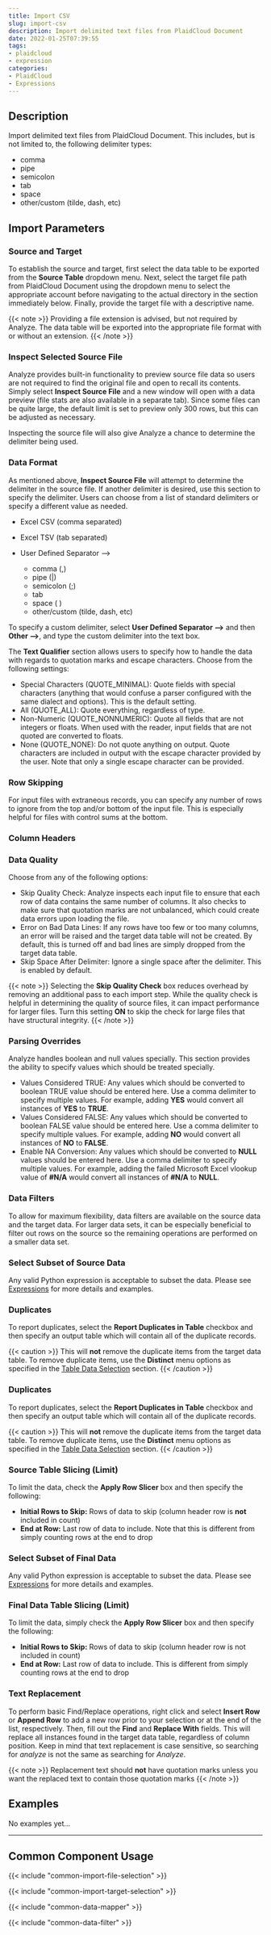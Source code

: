 ```yaml
---
title: Import CSV
slug: import-csv
description: Import delimited text files from PlaidCloud Document
date: 2022-01-25T07:39:55
tags:
- plaidcloud
- expression
categories:
- PlaidCloud
- Expressions
---
```



## Description


Import delimited text files from PlaidCloud Document. This includes, but is not limited to, the following delimiter types:


* comma
* pipe
* semicolon
* tab
* space
* other/custom (tilde, dash, etc)

## Import Parameters


### Source and Target


To establish the source and target, first select the data table to be exported from the **Source Table** dropdown menu. Next, select the target file path from PlaidCloud Document using the dropdown menu to select the appropriate account before navigating to the actual directory in the section immediately below. Finally, provide the target file with a descriptive name.

{{< note >}}
Providing a file extension is advised, but not required by Analyze. The data table will be exported into the appropriate file format with or without an extension.
{{< /note >}}




### Inspect Selected Source File


Analyze provides built-in functionality to preview source file data so users are not required to find the original file and open to recall its contents. Simply select **Inspect Source File** and a new window will open with a data preview (file stats are also available in a separate tab). Since some files can be quite large, the default limit is set to preview only 300 rows, but this can be adjusted as necessary.



Inspecting the source file will also give Analyze a chance to determine the delimiter being used.



### Data Format


As mentioned above, **Inspect Source File** will attempt to determine the delimiter in the source file. If another delimiter is desired, use this section to specify the delimiter. Users can choose from a list of standard delimiters or specify a different value as needed.


* Excel CSV (comma separated)
* Excel TSV (tab separated)
* User Defined Separator –>


	+ comma (,)
	+ pipe (|)
	+ semicolon (;)
	+ tab
	+ space ( )
	+ other/custom (tilde, dash, etc)

To specify a custom delimiter, select **User Defined Separator –>** and then **Other –>**, and type the custom delimiter into the text box.



The **Text Qualifier** section allows users to specify how to handle the data with regards to quotation marks and escape characters. Choose from the following settings:


* Special Characters (QUOTE\_MINIMAL): Quote fields with special characters (anything that would confuse a parser configured with the same dialect and options). This is the default setting.
* All (QUOTE\_ALL): Quote everything, regardless of type.
* Non-Numeric (QUOTE\_NONNUMERIC): Quote all fields that are not integers or floats. When used with the reader, input fields that are not quoted are converted to floats.
* None (QUOTE\_NONE): Do not quote anything on output. Quote characters are included in output with the escape character provided by the user. Note that only a single escape character can be provided.



### Row Skipping

For input files with extraneous records, you can specify any number of rows to ignore from the top and/or bottom of the input file. This is especially helpful for files with control sums at the bottom.

### Column Headers


### Data Quality

Choose from any of the following options:

* Skip Quality Check: Analyze inspects each input file to ensure that each row of data contains the same number of columns. It also checks to make sure that quotation marks are not unbalanced, which could create data errors upon loading the file.
* Error on Bad Data Lines: If any rows have too few or too many columns, an error will be raised and the target data table will not be created. By default, this is turned off and bad lines are simply dropped from the target data table.
* Skip Space After Delimiter: Ignore a single space after the delimiter. This is enabled by default.


{{< note >}}
Selecting the **Skip Quality Check** box reduces overhead by removing an additional pass to each import step. While the quality check is helpful in determining the quality of source files, it can impact performance for larger files. Turn this setting **ON** to skip the check for large files that have structural integrity.
{{< /note >}}



### Parsing Overrides

Analyze handles boolean and null values specially. This section provides the ability to specify values which should be treated specially.


* Values Considered TRUE: Any values which should be converted to boolean TRUE value should be entered here. Use a comma delimiter to specify multiple values. For example, adding **YES** would convert all instances of **YES** to **TRUE**.
* Values Considered FALSE: Any values which should be converted to boolean FALSE value should be entered here. Use a comma delimiter to specify multiple values. For example, adding **NO** would convert all instances of **NO** to **FALSE**.
* Enable NA Conversion: Any values which should be converted to **NULL** values should be entered here. Use a comma delimiter to specify multiple values. For example, adding the failed Microsoft Excel vlookup value of **#N/A** would convert all instances of **#N/A** to **NULL**.


### Data Filters

To allow for maximum flexibility, data filters are available on the source data and the target data. For larger data sets, it can be especially beneficial to filter out rows on the source so the remaining operations are performed on a smaller data set.


### Select Subset of Source Data

Any valid Python expression is acceptable to subset the data. Please see [Expressions](/docs/expressions) for more details and examples.


### Duplicates

To report duplicates, select the **Report Duplicates in Table** checkbox and then specify an output table which will contain all of the duplicate records.

{{< caution >}}
This will **not** remove the duplicate items from the target data table. To remove duplicate items, use the **Distinct** menu options as specified in the [Table Data Selection](../transforms/common\_features#table-data-selection) section.
{{< /caution >}}



### Duplicates

To report duplicates, select the **Report Duplicates in Table** checkbox and then specify an output table which will contain all of the duplicate records.

{{< caution >}}
This will **not** remove the duplicate items from the target data table. To remove duplicate items, use the **Distinct** menu options as specified in the [Table Data Selection](../transforms/common\_features#table-data-selection) section.
{{< /caution >}}



### Source Table Slicing (Limit)

To limit the data, check the **Apply Row Slicer** box and then specify the following:


* **Initial Rows to Skip:** Rows of data to skip (column header row is **not** included in count)
* **End at Row:** Last row of data to include. Note that this is different from simply counting rows at the end to drop


### Select Subset of Final Data

Any valid Python expression is acceptable to subset the data. Please see [Expressions](/docs/expressions) for more details and examples.


### Final Data Table Slicing (Limit)

To limit the data, simply check the **Apply Row Slicer** box and then specify the following:

* **Initial Rows to Skip:** Rows of data to skip (column header row is not included in count)
* **End at Row:** Last row of data to include. This is different from simply counting rows at the end to drop


### Text Replacement

To perform basic Find/Replace operations, right click and select **Insert Row** or **Append Row** to add a new row prior to your selection or at the end of the list, respectively. 
Then, fill out the **Find** and **Replace With** fields. This will replace all instances found in the target data table, regardless of column position. Keep in mind that text 
replacement is case sensitive, so searching for *analyze* is not the same as searching for *Analyze*.


{{< note >}}
Replacement text should **not** have quotation marks unless you want the replaced text to contain those quotation marks
{{< /note >}}


## Examples

No examples yet...

---

## Common Component Usage

{{< include "common-import-file-selection" >}}

{{< include "common-import-target-selection" >}}

{{< include "common-data-mapper" >}}

{{< include "common-data-filter" >}}
